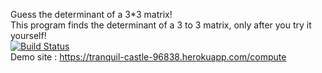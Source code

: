Guess the determinant of a 3*3 matrix!    
This program finds the determinant of a 3 to 3 matrix, only after you try it yourself!     
[![Build Status](https://travis-ci.org/nur-yilmaz/myDemoApp.svg?branch=master)](https://travis-ci.org/nur-yilmaz/myDemoApp)  
Demo site : https://tranquil-castle-96838.herokuapp.com/compute  